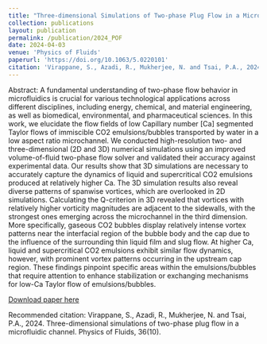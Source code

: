 ```yaml
---
title: "Three-dimensional Simulations of Two-phase Plug Flow in a Microfluidic Channel"
collection: publications
layout: publication
permalink: /publication/2024_POF
date: 2024-04-03
venue: 'Physics of Fluids'
paperurl: 'https://doi.org/10.1063/5.0220101'
citation: 'Virappane, S., Azadi, R., Mukherjee, N. and Tsai, P.A., 2024. Three-dimensional simulations of two-phase plug flow in a microfluidic channel. Physics of Fluids, 36(10).'
---
```

Abstract: A fundamental understanding of two-phase flow behavior in microfluidics is crucial for various technological applications across different disciplines, including energy, chemical, and material engineering, as well as biomedical, environmental, and pharmaceutical sciences. In this work, we elucidate the flow fields of low Capillary number [Ca] segmented Taylor flows of immiscible CO2 emulsions/bubbles transported by water in a low aspect ratio microchannel. We conducted high-resolution two- and three-dimensional (2D and 3D) numerical simulations using an improved volume-of-fluid two-phase flow solver and validated their accuracy against experimental data. Our results show that 3D simulations are necessary to accurately capture the dynamics of liquid and supercritical CO2 emulsions produced at relatively higher Ca. The 3D simulation results also reveal diverse patterns of spanwise vortices, which are overlooked in 2D simulations. Calculating the Q-criterion in 3D revealed that vortices with relatively higher vorticity magnitudes are adjacent to the sidewalls, with the strongest ones emerging across the microchannel in the third dimension. More specifically, gaseous CO2 bubbles display relatively intense vortex patterns near the interfacial region of the bubble body and the cap due to the influence of the surrounding thin liquid film and slug flow. At higher Ca, liquid and supercritical CO2 emulsions exhibit similar flow dynamics, however, with prominent vortex patterns occurring in the upstream cap region. These findings pinpoint specific areas within the emulsions/bubbles that require attention to enhance stabilization or exchanging mechanisms for low-Ca Taylor flow of emulsions/bubbles.

[Download paper here](https://doi.org/10.1063/5.0220101)

Recommended citation: Virappane, S., Azadi, R., Mukherjee, N. and Tsai, P.A., 2024. Three-dimensional simulations of two-phase plug flow in a microfluidic channel. Physics of Fluids, 36(10).
